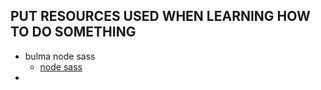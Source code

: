 

## PUT RESOURCES USED WHEN LEARNING HOW TO DO SOMETHING


* bulma node sass 
  - <a href="https://bulma.io/documentation/customize/with-node-sass/#3-create-a-sass-file" rel="noopener noreferrer">node sass</a>
* 